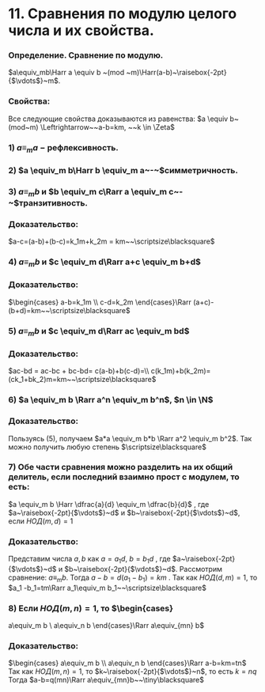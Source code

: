 # 11. Сравнения по модулю целого числа и их свойства.

### Определение. Сравнение по модулю.
$a\equiv_mb\Harr a \equiv b ~(mod ~m)\Harr(a-b)~\raisebox{-2pt}{$\vdots$}~m$.

### Свойства:
Все следующие свойства доказываются из равенства:
$a \equiv b~(mod~m) \Leftrightarrow~~a-b=km, ~~k \in \Zeta$

### $1)$ $a \equiv_m a~-~$рефлексивность.

### $2)$ $a \equiv_m b\Harr b \equiv_m a~-~$cимметричность.

### $3)$ $a \equiv_m b$ и $b \equiv_m c\Rarr a \equiv_m c~-~$транзитивность.

### Доказательство:
$a-c=(a-b)+(b-c)=k_1m+k_2m = km~~\scriptsize\blacksquare$

### $4)$ $a \equiv_m b$ и $c \equiv_m d\Rarr a+c \equiv_m b+d$

### Доказательство:
$\begin{cases}
a-b=k_1m
\\
c-d=k_2m
\end{cases}\Rarr
(a+c)-(b+d)=km~~\scriptsize\blacksquare$

### $5)$ $a \equiv_m b$ и $c \equiv_m d\Rarr ac \equiv_m bd$

### Доказательство: 
$ac-bd = ac-bc + bc-bd= c(a-b)+b(c-d)=\\
c(k_1m)+b(k_2m)=(ck_1+bk_2)m=km~~\scriptsize\blacksquare$

### $6)$ $a \equiv_m b \Rarr a^n \equiv_m b^n$,  $n \in \N$

### Доказательство:
Пользуясь $(5)$, получаем $a*a \equiv_m b*b \Rarr a^2 \equiv_m b^2$.
Так можно получить любую степень  $\scriptsize\blacksquare$

### $7)$ Обе части сравнения можно разделить на их общий делитель, если последний взаимно прост с модулем, то есть:
$a \equiv_m b \Harr \dfrac{a}{d} \equiv_m \dfrac{b}{d}$ , где $a~\raisebox{-2pt}{$\vdots$}~d$ и $b~\raisebox{-2pt}{$\vdots$}~d$, если $НОД(m, d)=1$

### Доказательство:
Представим числа $a,b$ как $a =a_1d, ~b=b_1d$ , где $a~\raisebox{-2pt}{$\vdots$}~d$ и $b~\raisebox{-2pt}{$\vdots$}~d$.
Рассмотрим сравнение: $a \equiv_m b$.
Тогда $a-b=d(a_1-b_1) = km$ .
Так как $НОД(d, m) =1$, то $a_1 -b_1=tm\Rarr a_1\equiv_m b_1~~\scriptsize\blacksquare$

### $8)$ Если $НОД(m,n)=1$, то $\begin{cases}
a\equiv_m b
\\
a\equiv_n b
\end{cases}\Rarr a\equiv_{mn} b$

### Доказательство:
$\begin{cases}
a\equiv_m b
\\
a\equiv_n b
\end{cases}\Rarr a-b=km=tn$
Так как $НОД(m,n)=1$, то $k~\raisebox{-2pt}{$\vdots$}~n$, то есть $k=nq$
Тогда $a-b=q(mn)\Rarr a\equiv_{mn}b~~\tiny\blacksquare$